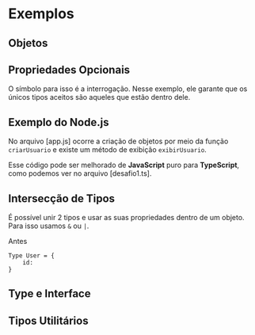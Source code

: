 <!-- Link do CSS -->
<link rel="stylesheet" href="../../estilos-markdown.css">

<h1> Exemplos </h1>

<h2 class="pw1"> Objetos </h2>

<h2 class="pw1"> Propriedades Opcionais </h2>

O símbolo para isso é a interrogação.
Nesse exemplo, ele garante que os únicos tipos aceitos são aqueles que estão dentro dele.

<h2 class="pw1"> Exemplo do Node.js </h2>

No arquivo [app.js] ocorre a criação de objetos por meio da função `criarUsuario` e existe um método de exibição `exibirUsuario`.

Esse código pode ser melhorado de **JavaScript** puro para **TypeScript**, como podemos ver no arquivo [desafio1.ts].

<h2 class="pw1"> Intersecção de Tipos </h2>

É possível unir 2 tipos e usar as suas propriedades dentro de um objeto. Para isso usamos `&` ou `|`.

Antes 
```
Type User = {
    id: 
}
```

<h2 class="pw1"> Type e Interface </h2>

<h2 class="pw1"> Tipos Utilitários </h2>

```
```